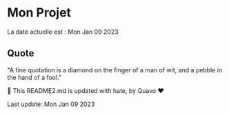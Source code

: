 # Mon Projet

La date actuelle est : Mon Jan 09 2023

## Quote

"A fine quotation is a diamond on the finger of a man of wit, and a pebble in the hand of a fool."

🤖 This README2.md is updated with hate, by Quavo ❤️

Last update: Mon Jan 09 2023
